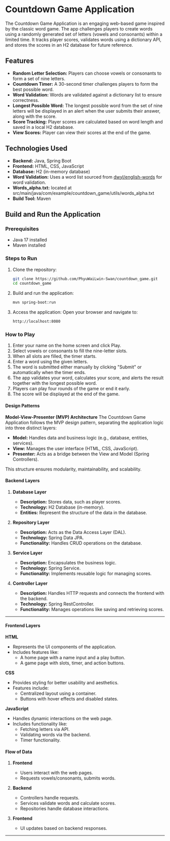 # Countdown Game Application

The Countdown Game Application is an engaging web-based game inspired by the classic word game. The app challenges players to create words using a randomly generated set of letters (vowels and consonants) within a limited time. It tracks player scores, validates words using a dictionary API, and stores the scores in an H2 database for future reference.

## Features
- **Random Letter Selection:** Players can choose vowels or consonants to form a set of nine letters.
- **Countdown Timer:** A 30-second timer challenges players to form the best possible word.
- **Word Validation:** Words are validated against a dictionary list to ensure correctness.
- **Longest Possible Word:**  The longest possible word from the set of nine letters will be displayed in an alert when the user submits their answer, along with the score.
- **Score Tracking:** Player scores are calculated based on word length and saved in a local H2 database.
- **View Scores:** Player can view their scores at the end of the game.

## Technologies Used
- **Backend:** Java, Spring Boot
- **Frontend:** HTML, CSS, JavaScript
- **Database:** H2 (in-memory database)
- **Word Validation:** Uses a word list sourced from [dwyl/english-words](https://github.com/dwyl/english-words/blob/master/words_alpha.txt) for word validation.  
- **Words_alpha.txt:** located at src/main/java/com/example/countdown_game/utils/words_alpha.txt
- **Build Tool:** Maven

## Build and Run the Application

### Prerequisites
- Java 17 installed
- Maven installed

### Steps to Run
1. Clone the repository:
   ```bash
   git clone https://github.com/PhyuWaiLwin-Swan/countdown_game.git
   cd countdown_game
2. Build and run the application:
   ```bash
   mvn spring-boot:run
3. Access the application: Open your browser and navigate to:
   ```bash
   http://localhost:8080

### How to Play
1. Enter your name on the home screen and click Play.
2. Select vowels or consonants to fill the nine-letter slots.
3. When all slots are filled, the timer starts.
4. Enter a word using the given letters.
5. The word is submitted either manually by clicking "Submit" or automatically when the timer ends.
6. The app validates your word, calculates your score, and alerts the result together with the longest possible word.
7. Players can play four rounds of the game or end it early.
8. The score will be displayed at the end of the game.


#### **Design Patterns**

**Model-View-Presenter (MVP) Architecture**
The Countdown Game Application follows the MVP design pattern, separating the application logic into three distinct layers:
- **Model:** Handles data and business logic (e.g., database, entities, services).
- **View:** Manages the user interface (HTML, CSS, JavaScript).
- **Presenter:** Acts as a bridge between the View and Model (Spring Controllers).

This structure ensures modularity, maintainability, and scalability.

#### **Backend Layers**

1. **Database Layer**
   - **Description:** Stores data, such as player scores.
   - **Technology:** H2 Database (in-memory).
   - **Entities:** Represent the structure of the data in the database.

2. **Repository Layer**
   - **Description:** Acts as the Data Access Layer (DAL).
   - **Technology:** Spring Data JPA.
   - **Functionality:** Handles CRUD operations on the database.

3. **Service Layer**
   - **Description:** Encapsulates the business logic.
   - **Technology:** Spring Service.
   - **Functionality:** Implements reusable logic for managing scores.

4. **Controller Layer**
   - **Description:** Handles HTTP requests and connects the frontend with the backend.
   - **Technology:** Spring RestController.
   - **Functionality:** Manages operations like saving and retrieving scores.

---

#### **Frontend Layers**

**HTML**
- Represents the UI components of the application.
- Includes features like:
  - A home page with a name input and a play button.
  - A game page with slots, timer, and action buttons.

**CSS**
- Provides styling for better usability and aesthetics.
- Features include:
  - Centralized layout using a container.
  - Buttons with hover effects and disabled states.

**JavaScript**
- Handles dynamic interactions on the web page.
- Includes functionality like:
  - Fetching letters via API.
  - Validating words via the backend.
  - Timer functionality.

#### **Flow of Data**

1. **Frontend**
   - Users interact with the web pages.
   - Requests vowels/consonants, submits words.

2. **Backend**
   - Controllers handle requests.
   - Services validate words and calculate scores.
   - Repositories handle database interactions.

3. **Frontend**
   - UI updates based on backend responses.

---
